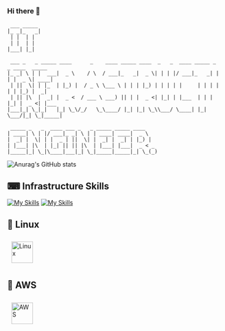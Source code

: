 ### Hi there 👋
```
 ___ _____
|_ _|_   _|
 | |  | |
 | |  | |
|___| |_|

 ___ _   _ _____ ____      _    ____ _____ ____  _   _  ____ _____ _   _ ____  _____
|_ _| \ | |  ___|  _ \    / \  / ___|_   _|  _ \| | | |/ ___|_   _| | | |  _ \| ____|
 | ||  \| | |_  | |_) |  / _ \ \___ \ | | | |_) | | | | |     | | | | | | |_) |  _|
 | || |\  |  _| |  _ <  / ___ \ ___) || | |  _ <| |_| | |___  | | | |_| |  _ <| |___
|___|_| \_|_|   |_| \_\/_/   \_\____/ |_| |_| \_\\___/ \____| |_|  \___/|_| \_|_____|

 _____ _   _  ____ ___ _   _ _____ _____ ____
| ____| \ | |/ ___|_ _| \ | | ____| ____|  _ \
|  _| |  \| | |  _ | ||  \| |  _| |  _| | |_) |
| |___| |\  | |_| || || |\  | |___| |___|  _ < _
|_____|_| \_|\____|___|_| \_|_____|_____|_| \_(_)
```

![Anurag's GitHub stats](https://github-readme-stats.vercel.app/api?username=giita-shingo&show_icons=true&theme=cobalt)

## ⌨ Infrastructure Skills

[![My Skills](https://skillicons.dev/icons?i=linux&theme=light)](https://skillicons.dev)
[![My Skills](https://skillicons.dev/icons?i=aws)](https://skillicons.dev)

## 🐧 Linux

<div>  
<a href="https://www.linux.org/" target="_blank"><img style="margin: 10px" src="https://profilinator.rishav.dev/skills-assets/linux-original.svg" alt="Linux" height="50" /></a>  
</div>

## 🦈 AWS

<div>  
<a href="https://aws.amazon.com/" target="_blank"><img style="margin: 10px" src="https://profilinator.rishav.dev/skills-assets/amazonwebservices-original-wordmark.svg" alt="AWS" height="50" /></a>  
</div>
